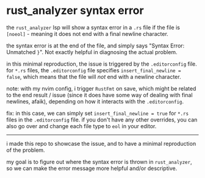 # rust_analyzer syntax error

the `rust_analyzer` lsp will show a syntax error in a `.rs` file if the file is `[noeol]` - meaning it does not end with a final newline character.

the syntax error is at the end of the file, and simply says "Syntax Error: Unmatched `}`".
Not exactly helpful in diagnosing the actual problem.

in this minimal reproduction, the issue is triggered by the `.editorconfig` file.
for `*.rs` files, the `.editorconfig` file specifies `insert_final_newline = false`, which means that the file will *not* end with a newline character.

note: with my nvim config, i trigger `RustFmt` on save, which might be related to the end result / issue
(since it does have some way of dealing with final newlines, afaik), depending on how it interacts with the `.editorconfig`.

fix: in this case, we can simply set `insert_final_newline = true` for `*.rs` files in the `.editorconfig` file.
if you don't have any other overrides, you can also go over and change each file type to `eol` in your editor.

---

i made this repo to showcase the issue, and to have a minimal reproduction of the problem.

my goal is to figure out where the syntax error is thrown in `rust_analyzer`, so we can make the error message more helpful and/or descriptive.

